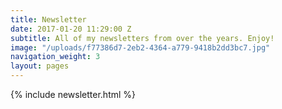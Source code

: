 ```yaml
---
title: Newsletter
date: 2017-01-20 11:29:00 Z
subtitle: All of my newsletters from over the years. Enjoy!
image: "/uploads/f77386d7-2eb2-4364-a779-9418b2dd3bc7.jpg"
navigation_weight: 3
layout: pages
---
```


{% include newsletter.html %}